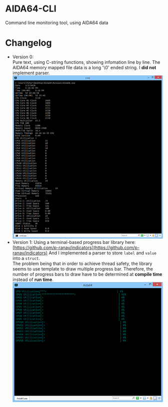 # AIDA64-CLI
 Command line monitoring tool, using AIDA64 data

 # Changelog
- Version 0:  
Pure text, using C-string functions, showing infomation line by line. The AIDA64 memory mapped file data is a long '\0' ended string. I **did not** implement parser. 
![img](./Screenshot/0.png)
- Version 1:
Using a terminal-based progress bar library here:
[https://github.com/p-ranav/indicators](https://github.com/p-ranav/indicators) And I implemented a parser to store ``label`` and ``value`` into a ``struct``.  
The problem being that in order to achieve thread safety, the library seems to use template to draw multiple progress bar. Therefore, the number of progress bars to draw have to be determined at **compile time** instead of **run time**.
![img](./Screenshot/1.png)